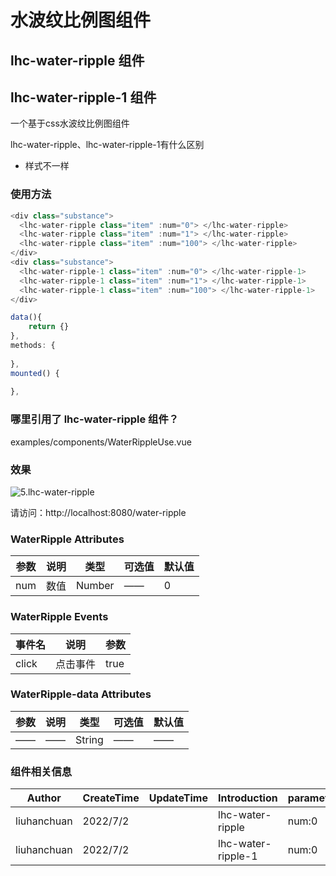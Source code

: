 # 水波纹比例图组件

## lhc-water-ripple 组件

## lhc-water-ripple-1 组件

一个基于css水波纹比例图组件

lhc-water-ripple、lhc-water-ripple-1有什么区别

* 样式不一样

### 使用方法

```javascript
<div class="substance">
  <lhc-water-ripple class="item" :num="0"> </lhc-water-ripple>
  <lhc-water-ripple class="item" :num="1"> </lhc-water-ripple>
  <lhc-water-ripple class="item" :num="100"> </lhc-water-ripple>
</div>
<div class="substance">
  <lhc-water-ripple-1 class="item" :num="0"> </lhc-water-ripple-1>
  <lhc-water-ripple-1 class="item" :num="1"> </lhc-water-ripple-1>
  <lhc-water-ripple-1 class="item" :num="100"> </lhc-water-ripple-1>
</div>

data(){
    return {}
},
methods: {
  
},
mounted() {
 
},
```

### 哪里引用了 lhc-water-ripple 组件？

examples/components/WaterRippleUse.vue

### 效果

![5.lhc-water-ripple](https://gitee.com/zhengzem/graphic-bed/raw/master/img/20220702163356.gif)

请访问：http://localhost:8080/water-ripple

### WaterRipple Attributes

| 参数 | 说明 | 类型   | 可选值 | 默认值 |
| ---- | ---- | ------ | ------ | ------ |
| num  | 数值 | Number | ——   | 0      |

### WaterRipple Events

| 事件名 | 说明     | 参数 |
| ------ | -------- | ---- |
| click  | 点击事件 | true |

### WaterRipple-data Attributes

| 参数 | 说明 | 类型   | 可选值 | 默认值 |
| ---- | ---- | ------ | ------ | ------ |
| —— | —— | String | ——   | ——   |

### 组件相关信息

| Author      | CreateTime | UpdateTime | Introduction       | parameter |
| ----------- | ---------- | ---------- | ------------------ | --------- |
| liuhanchuan | 2022/7/2   |            | lhc-water-ripple   | num:0     |
| liuhanchuan | 2022/7/2   |            | lhc-water-ripple-1 | num:0     |
